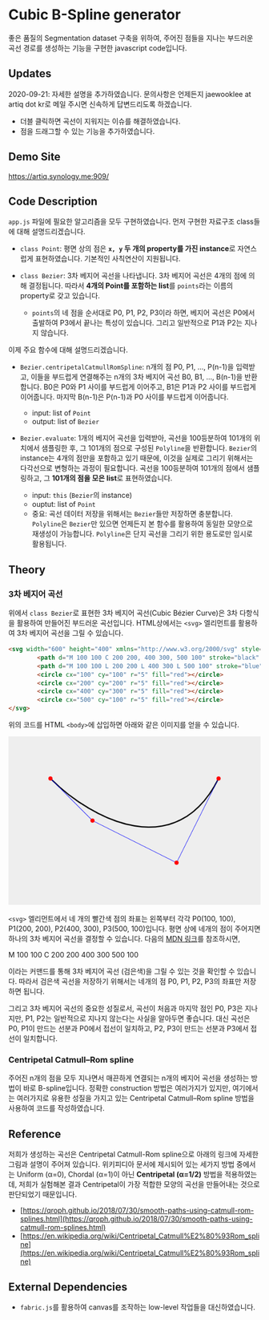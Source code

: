 # Cubic B-Spline generator
좋은 품질의 Segmentation dataset 구축을 위하여, 주어진 점들을 지나는 부드러운 곡선 경로를 생성하는 기능을 구현한 javascript code입니다.

## Updates
2020-09-21: 자세한 설명을 추가하였습니다. 문의사항은 언제든지 jaewooklee at artiq dot kr로 메일 주시면 신속하게 답변드리도록 하겠습니다. 
  - 더블 클릭하면 곡선이 지워지는 이슈를 해결하였습니다. 
  - 점을 드래그할 수 있는 기능을 추가하였습니다.

## Demo Site
https://artiq.synology.me:909/

## Code Description
`app.js` 파일에 필요한 알고리즘을 모두 구현하였습니다. 먼저 구현한 자료구조 class들에 대해 설명드리겠습니다.

- `class Point`: 평면 상의 점은 **`x, y` 두 개의 property를 가진 instance**로 자연스럽게 표현하였습니다. 기본적인 사칙연산이 지원됩니다.

- `class Bezier`: 3차 베지어 곡선을 나타냅니다. 3차 베지어 곡선은 4개의 점에 의해 결정됩니다. 따라서 **4개의 Point를 포함하는 list**를 `points`라는 이름의 property로 갖고 있습니다.
  - `points`의 네 점을 순서대로 P0, P1, P2, P3이라 하면, 베지어 곡선은 P0에서 출발하여 P3에서 끝나는 특성이 있습니다. 그리고 일반적으로 P1과 P2는 지나지 않습니다.

이제 주요 함수에 대해 설명드리겠습니다.

- `Bezier.centripetalCatmullRomSpline`: n개의 점 P0, P1, ..., P(n-1)을 입력받고, 이들을 부드럽게 연결해주는 n개의 3차 베지어 곡선 B0, B1, ..., B(n-1)을 반환합니다. B0은 P0와 P1 사이를 부드럽게 이어주고, B1은 P1과 P2 사이를 부드럽게 이어줍니다. 마지막 B(n-1)은 P(n-1)과 P0 사이를 부드럽게 이어줍니다.
  - input: list of `Point`
  - output: list of `Bezier`

- `Bezier.evaluate`: 1개의 베지어 곡선을 입력받아, 곡선을 100등분하여 101개의 위치에서 샘플링한 후, 그 101개의 점으로 구성된 `Polyline`을 반환합니다. `Bezier`의 instance는 4개의 점만을 포함하고 있기 때문에, 이것을 실제로 그리기 위해서는 다각선으로 변형하는 과정이 필요합니다. 곡선을 100등분하여 101개의 점에서 샘플링하고, 그 **101개의 점을 모은 list**로 표현하였습니다.
  - input: `this` (`Bezier`의 instance)
  - ouptut: list of `Point`
  - 중요: 곡선 데이터 저장을 위해서는 `Bezier`들만 저장하면 충분합니다. `Polyline`은 `Bezier`만 있으면 언제든지 본 함수를 활용하여 동일한 모양으로 재생성이 가능합니다. `Polyline`은 단지 곡선을 그리기 위한 용도로만 임시로 활용됩니다.

## Theory

### 3차 베지어 곡선

위에서 `class Bezier`로 표현한 3차 베지어 곡선(Cubic Bézier Curve)은 3차 다항식을 활용하여 만들어진 부드러운 곡선입니다. HTML상에서는 `<svg>` 엘리먼트를 활용하여 3차 베지어 곡선을 그릴 수 있습니다. 
```HTML
<svg width="600" height="400" xmlns="http://www.w3.org/2000/svg" style="background-color: #eee" ;="">
        <path d="M 100 100 C 200 200, 400 300, 500 100" stroke="black" stroke-width="3" fill="transparent"></path>
        <path d="M 100 100 L 200 200 L 400 300 L 500 100" stroke="blue" fill="transparent"></path>
        <circle cx="100" cy="100" r="5" fill="red"></circle>
        <circle cx="200" cy="200" r="5" fill="red"></circle>
        <circle cx="400" cy="300" r="5" fill="red"></circle>
        <circle cx="500" cy="100" r="5" fill="red"></circle>
</svg>
```

위의 코드를 HTML `<body>`에 삽입하면 아래와 같은 이미지를 얻을 수 있습니다.

![Bezier](assets/bezier.png)

 `<svg>` 엘리먼트에서 네 개의 빨간색 점의 좌표는 왼쪽부터 각각
P0(100, 100), P1(200, 200), P2(400, 300), P3(500, 100)입니다. 평면 상에 네개의 점이 주어지면 하나의 3차 베지어 곡선을 결정할 수 있습니다. 다음의 [MDN 링크](https://developer.mozilla.org/en-US/docs/Web/SVG/Tutorial/Paths)를 참조하시면,

M 100 100 C 200 200 400 300 500 100

이라는 커맨드를 통해 3차 베지어 곡선 (검은색)을 그릴 수 있는 것을 확인할 수 있습니다. 따라서 검은색 곡선을 저장하기 위해서는 네개의 점 P0, P1, P2, P3의 좌표만 저장하면 됩니다.

그리고 3차 베지어 곡선의 중요한 성질로서, 곡선이 처음과 마지막 점인 P0, P3은 지나지만, P1, P2는 일반적으로 지나지 않는다는 사실을 알아두면 좋습니다. 대신 곡선은 P0, P1이 만드는 선분과 P0에서 접선이 일치하고, P2, P3이 만드는 선분과 P3에서 접선이 일치합니다.


### Centripetal Catmull–Rom spline
주어진 n개의 점을 모두 지나면서 매끈하게 연결되는 n개의 베지어 곡선을 생성하는 방법이 바로 B-spline입니다. 정확한 construction 방법은 여러가지가 있지만, 여기에서는 여러가지로 유용한 성질을 가지고 있는 Centripetal Catmull–Rom spline 방법을 사용하여 코드를 작성하였습니다.


## Reference
저희가 생성하는 곡선은 Centripetal Catmull-Rom spline으로 아래의 링크에 자세한 그림과 설명이 주어져 있습니다. 위키피디아 문서에 제시되어 있는 세가지 방법 중에서는 Uniform (α=0), Chordal (α=1)이 아닌 **Centripetal (α=1/2)** 방법을 적용하였는데, 저희가 실험해본 결과 Centripetal이 가장 적합한 모양의 곡선을 만들어내는 것으로 판단되었기 때문입니다.
- [https://qroph.github.io/2018/07/30/smooth-paths-using-catmull-rom-splines.html](https://qroph.github.io/2018/07/30/smooth-paths-using-catmull-rom-splines.html)
- [https://en.wikipedia.org/wiki/Centripetal_Catmull%E2%80%93Rom_spline](https://en.wikipedia.org/wiki/Centripetal_Catmull%E2%80%93Rom_spline)


## External Dependencies
- `fabric.js`를 활용하여 canvas를 조작하는 low-level 작업들을 대신하였습니다.